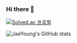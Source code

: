### Hi there 👋

<!--
**heoj10272/heoj10272** is a ✨ _special_ ✨ repository because its `README.md` (this file) appears on your GitHub profile.

Here are some ideas to get you started:

- 🔭 I’m currently working on ...
- 🌱 I’m currently learning ...
- 👯 I’m looking to collaborate on ...
- 🤔 I’m looking for help with ...
- 💬 Ask me about ...
- 📫 How to reach me: ...
- 😄 Pronouns: ...
- ⚡ Fun fact: ...
-->

[![Solved.ac
프로필](http://mazassumnida.wtf/api/v2/generate_badge?boj=heoj10272)](https://solved.ac/heoj10272)

![JaeYoung's GitHub stats](https://github-readme-stats.vercel.app/api?username=heoj10272&theme=buefy_icons=true)
